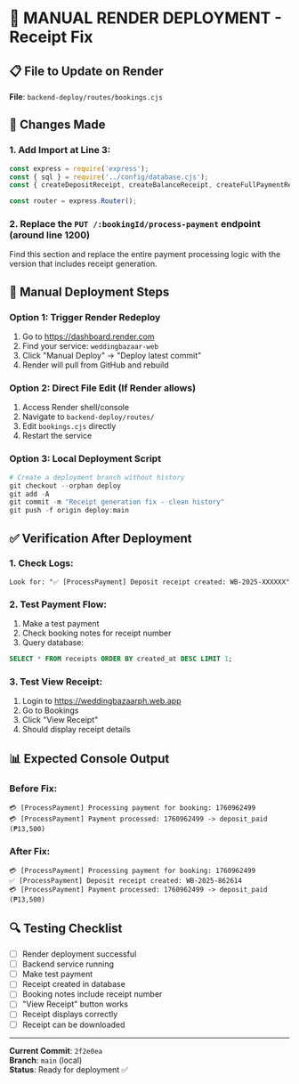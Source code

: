 # 🚀 MANUAL RENDER DEPLOYMENT - Receipt Fix

## 📋 File to Update on Render

**File**: `backend-deploy/routes/bookings.cjs`

## 🔧 Changes Made

### 1. Add Import at Line 3:
```javascript
const express = require('express');
const { sql } = require('../config/database.cjs');
const { createDepositReceipt, createBalanceReceipt, createFullPaymentReceipt } = require('../helpers/receiptGenerator.cjs');

const router = express.Router();
```

### 2. Replace the `PUT /:bookingId/process-payment` endpoint (around line 1200)

Find this section and replace the entire payment processing logic with the version that includes receipt generation.

## 🎯 Manual Deployment Steps

### Option 1: Trigger Render Redeploy
1. Go to https://dashboard.render.com
2. Find your service: `weddingbazaar-web`
3. Click "Manual Deploy" → "Deploy latest commit"
4. Render will pull from GitHub and rebuild

### Option 2: Direct File Edit (If Render allows)
1. Access Render shell/console
2. Navigate to `backend-deploy/routes/`
3. Edit `bookings.cjs` directly
4. Restart the service

### Option 3: Local Deployment Script
```powershell
# Create a deployment branch without history
git checkout --orphan deploy
git add -A
git commit -m "Receipt generation fix - clean history"
git push -f origin deploy:main
```

## ✅ Verification After Deployment

### 1. Check Logs:
```
Look for: "✅ [ProcessPayment] Deposit receipt created: WB-2025-XXXXXX"
```

### 2. Test Payment Flow:
1. Make a test payment
2. Check booking notes for receipt number
3. Query database:
```sql
SELECT * FROM receipts ORDER BY created_at DESC LIMIT 1;
```

### 3. Test View Receipt:
1. Login to https://weddingbazaarph.web.app
2. Go to Bookings
3. Click "View Receipt"
4. Should display receipt details

## 📊 Expected Console Output

### Before Fix:
```
💳 [ProcessPayment] Processing payment for booking: 1760962499
💳 [ProcessPayment] Payment processed: 1760962499 -> deposit_paid (₱13,500)
```

### After Fix:
```
💳 [ProcessPayment] Processing payment for booking: 1760962499
✅ [ProcessPayment] Deposit receipt created: WB-2025-862614
💳 [ProcessPayment] Payment processed: 1760962499 -> deposit_paid (₱13,500)
```

## 🔍 Testing Checklist

- [ ] Render deployment successful
- [ ] Backend service running
- [ ] Make test payment
- [ ] Receipt created in database
- [ ] Booking notes include receipt number
- [ ] "View Receipt" button works
- [ ] Receipt displays correctly
- [ ] Receipt can be downloaded

---

**Current Commit**: `2f2e0ea`  
**Branch**: `main` (local)  
**Status**: Ready for deployment ✅
